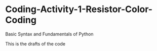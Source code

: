 # Coding-Activity-1-Resistor-Color-Coding
Basic Syntax and Fundamentals of Python

This is the drafts of the code
